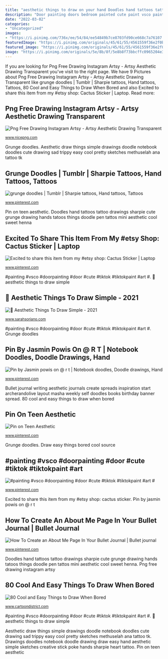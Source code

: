 ```yaml
---
title: "aesthetic things to draw on your hand Doodles hand tattoos tattoo drawings sharpie cute grunge drawing hands tatoos things doodle pen tattos mini aesthetic cool sweet henna"
description: "Door painting doors bedroom painted cute paint vsco paintings diy aesthetic tiktok teen decor trippy teenage mirror decoration hippie visit"
date: "2022-03-02"
categories:
- "Uncategorized"
images:
- "https://i.pinimg.com/736x/ee/54/84/ee54849b7ce8703fd90ce668c7a76107.jpg"
featuredImage: "https://i.pinimg.com/originals/45/61/55/4561559f36e2f0bd493597df1050c0d5.jpg"
featured_image: "https://i.pinimg.com/originals/45/61/55/4561559f36e2f0bd493597df1050c0d5.jpg"
image: "https://i.pinimg.com/originals/5e/8b/8f/5e8b8f73bbcffc0965204e35e2ffce49.jpg"
---
```


If you are looking for Png Free Drawing Instagram Artsy - Artsy Aesthetic Drawing Transparent you've visit to the right page. We have 9 Pictures about Png Free Drawing Instagram Artsy - Artsy Aesthetic Drawing Transparent like grunge doodles | Tumblr | Sharpie tattoos, Hand tattoos, Tattoos, 80 Cool and Easy Things to Draw When Bored and also Excited to share this item from my #etsy shop: Cactus Sticker | Laptop. Read more:

## Png Free Drawing Instagram Artsy - Artsy Aesthetic Drawing Transparent

![Png Free Drawing Instagram Artsy - Artsy Aesthetic Drawing Transparent](https://simg.nicepng.com/png/small/152-1520289_transparent-death-aesthetic-black-and-white-stock-sad.png "Door painting doors bedroom painted cute paint vsco paintings diy aesthetic tiktok teen decor trippy teenage mirror decoration hippie visit")

<small>www.nicepng.com</small>

Grunge doodles. Aesthetic draw things simple drawings doodle notebook doodles cute drawing sad trippy easy cool pretty sketches methuselah ana tattoo tk

## Grunge Doodles | Tumblr | Sharpie Tattoos, Hand Tattoos, Tattoos

![grunge doodles | Tumblr | Sharpie tattoos, Hand tattoos, Tattoos](https://i.pinimg.com/736x/eb/57/90/eb5790dd9fef4abbc30c16d0502686b3--doodles-tumblr-bullet-journal.jpg "Drawings doodles notebook doodle drawing draw easy hand aesthetic simple sketches creative stick poke hands sharpie heart tattoo")

<small>www.pinterest.com</small>

Pin on teen aesthetic. Doodles hand tattoos tattoo drawings sharpie cute grunge drawing hands tatoos things doodle pen tattos mini aesthetic cool sweet henna

## Excited To Share This Item From My #etsy Shop: Cactus Sticker | Laptop

![Excited to share this item from my #etsy shop: Cactus Sticker | Laptop](https://i.pinimg.com/originals/5e/8b/8f/5e8b8f73bbcffc0965204e35e2ffce49.jpg "Draw easy things bored cool source")

<small>www.pinterest.com</small>

#painting #vsco #doorpainting #door #cute #tiktok #tiktokpaint #art #. 🖤 aesthetic things to draw simple

## 🖤 Aesthetic Things To Draw Simple - 2021

![🖤 Aesthetic Things To Draw Simple - 2021](https://i.pinimg.com/originals/f3/c5/b6/f3c5b652e017dc440c7a9da9e0108abc.jpg "Drawings doodles notebook doodle drawing draw easy hand aesthetic simple sketches creative stick poke hands sharpie heart tattoo")

<small>www.sarahsoriano.com</small>

#painting #vsco #doorpainting #door #cute #tiktok #tiktokpaint #art #. Grunge doodles

## Pin By Jasmin Powis On @ R T | Notebook Doodles, Doodle Drawings, Hand

![Pin by Jasmin powis on @ r t | Notebook doodles, Doodle drawings, Hand](https://i.pinimg.com/originals/ec/8f/37/ec8f3715179a1ac0fda76cae83eb5c5f.jpg "Drawings doodles notebook doodle drawing draw easy hand aesthetic simple sketches creative stick poke hands sharpie heart tattoo")

<small>www.pinterest.com</small>

Bullet journal writing aesthetic journals create spreads inspiration start archerandolive layout masha weekly self doodles books birthday banner spread. 80 cool and easy things to draw when bored

## Pin On Teen Aesthetic

![Pin on Teen Aesthetic](https://i.pinimg.com/736x/7b/49/3d/7b493d14cdd872e084bcfc4eb4608455.jpg "Pin by jasmin powis on @ r t")

<small>www.pinterest.com</small>

Grunge doodles. Draw easy things bored cool source

## #painting #vsco #doorpainting #door #cute #tiktok #tiktokpaint #art #

![#painting #vsco #doorpainting #door #cute #tiktok #tiktokpaint #art #](https://i.pinimg.com/736x/ee/54/84/ee54849b7ce8703fd90ce668c7a76107.jpg "Draw easy things bored cool source")

<small>www.pinterest.com</small>

Excited to share this item from my #etsy shop: cactus sticker. Pin by jasmin powis on @ r t

## How To Create An About Me Page In Your Bullet Journal | Bullet Journal

![How To Create an About Me Page In Your Bullet Journal | Bullet journal](https://i.pinimg.com/originals/45/61/55/4561559f36e2f0bd493597df1050c0d5.jpg "Sharpie pen nuca marcador perforaciones chulos fourteen phan cigarros mandalas favim originales leerlo diminuto")

<small>www.pinterest.com</small>

Doodles hand tattoos tattoo drawings sharpie cute grunge drawing hands tatoos things doodle pen tattos mini aesthetic cool sweet henna. Png free drawing instagram artsy

## 80 Cool And Easy Things To Draw When Bored

![80 Cool and Easy Things to Draw When Bored](http://www.cartoondistrict.com/wp-content/uploads/2018/03/easy-things-to-draw-when-bored15.jpg "Aesthetic draw things simple drawings doodle notebook doodles cute drawing sad trippy easy cool pretty sketches methuselah ana tattoo tk")

<small>www.cartoondistrict.com</small>

#painting #vsco #doorpainting #door #cute #tiktok #tiktokpaint #art #. 🖤 aesthetic things to draw simple

Aesthetic draw things simple drawings doodle notebook doodles cute drawing sad trippy easy cool pretty sketches methuselah ana tattoo tk. Drawings doodles notebook doodle drawing draw easy hand aesthetic simple sketches creative stick poke hands sharpie heart tattoo. Pin on teen aesthetic
